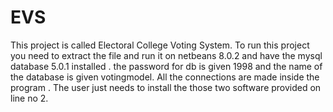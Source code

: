 # EVS
This project is called Electoral College Voting System.
To run this project you need to extract the file and run it on netbeans 8.0.2  and have the mysql database 5.0.1 installed .
the password for db is given 1998 and the name of the database is given votingmodel.
All the connections are made inside the program .
The user just needs to install the those two software provided on line no 2.
